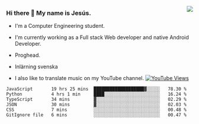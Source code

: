 <img align='right' src="https://github-readme-stats-eight-rose-90.vercel.app
/api?username=JesusJimenezGshow_icons=true&theme=radical">

### Hi there 👋 My name is Jesús.
- I'm a Computer Engineering student.
- I'm currently working as a Full stack Web developer and native Android Developer.

- Proghead.
- Inlärning svenska
- I also like to translate music on my YouTube channel. [![YouTube Views](https://img.shields.io/youtube/channel/views/UCWnlcC4_sV9Imcy9ysQpxHA?style=social)](https://www.youtube.com/channel/UCWnlcC4_sV9Imcy9ysQpxHA)

<!--START_SECTION:waka-->

```text
JavaScript       19 hrs 25 mins  ███████████████████▓░░░░░   78.30 %
Python           4 hrs 1 min     ████░░░░░░░░░░░░░░░░░░░░░   16.24 %
TypeScript       34 mins         ▓░░░░░░░░░░░░░░░░░░░░░░░░   02.29 %
JSON             30 mins         ▓░░░░░░░░░░░░░░░░░░░░░░░░   02.03 %
CSS              7 mins          ░░░░░░░░░░░░░░░░░░░░░░░░░   00.48 %
GitIgnore file   6 mins          ░░░░░░░░░░░░░░░░░░░░░░░░░   00.47 %
```

<!--END_SECTION:waka-->

<!--
**JesusJimenezG/JesusJimenezG** is a ✨ _special_ ✨ repository because its `README.md` (this file) appears on your GitHub profile.

Here are some ideas to get you started:

- 🔭 I’m currently working on ...
- 🌱 I’m currently learning ...
- 👯 I’m looking to collaborate on ...
- 🤔 I’m looking for help with ...
- 💬 Ask me about ...
- 📫 How to reach me: ...
- 😄 Pronouns: ...
- ⚡ Fun fact: ...
-->
